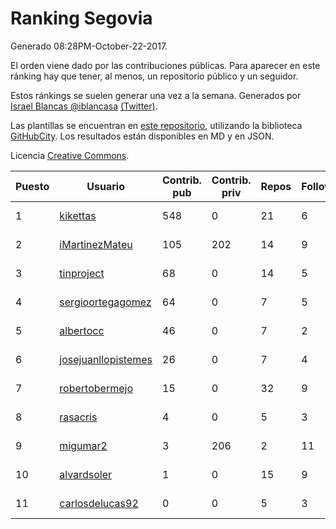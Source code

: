 # Ranking Segovia

Generado 08:28PM-October-22-2017.

El orden viene dado por las contribuciones públicas. Para aparecer en este ránking hay que tener, al menos, un repositorio público y un seguidor.

Estos ránkings se suelen generar una vez a la semana. Generados por [Israel Blancas @iblancasa](https://github.com/iblancasa/) [(Twitter)](https://twitter.com/iblancasa).

Las plantillas se encuentran en [este repositorio](https://github.com/iblancasa/GH-Spanish-Ranking), utilizando la biblioteca [GitHubCity](https://github.com/iblancasa/GitHubCity). Los resultados están disponibles en MD y en JSON.

Licencia [Creative Commons](https://creativecommons.org/licenses/by/4.0/).

| Puesto   |  Usuario  | Contrib. pub | Contrib. priv |Repos| Followers | Desde |  Avatar  |
|----------|-----------|--------------|---------------|-----|-----------|-------|----------|
|1|[kikettas](https://github.com/kikettas)|548|0|21|6|2014-10-08|![kikettas](https://avatars3.githubusercontent.com/u/9082270)|
|2|[iMartinezMateu](https://github.com/iMartinezMateu)|105|202|14|9|2014-10-19|![iMartinezMateu](https://avatars2.githubusercontent.com/u/9308066)|
|3|[tinproject](https://github.com/tinproject)|68|0|14|5|2013-03-01|![tinproject](https://avatars3.githubusercontent.com/u/3742174)|
|4|[sergioortegagomez](https://github.com/sergioortegagomez)|64|0|7|5|2014-09-14|![sergioortegagomez](https://avatars2.githubusercontent.com/u/8767128)|
|5|[albertocc](https://github.com/albertocc)|46|0|7|2|2015-08-18|![albertocc](https://avatars2.githubusercontent.com/u/13858689)|
|6|[josejuanllopistemes](https://github.com/josejuanllopistemes)|26|0|7|4|2015-05-28|![josejuanllopistemes](https://avatars0.githubusercontent.com/u/12647640)|
|7|[robertobermejo](https://github.com/robertobermejo)|15|0|32|9|2010-03-13|![robertobermejo](https://avatars1.githubusercontent.com/u/221931)|
|8|[rasacris](https://github.com/rasacris)|4|0|5|3|2016-03-23|![rasacris](https://avatars1.githubusercontent.com/u/18039000)|
|9|[migumar2](https://github.com/migumar2)|3|206|2|11|2011-05-31|![migumar2](https://avatars2.githubusercontent.com/u/819947)|
|10|[alvardsoler](https://github.com/alvardsoler)|1|0|15|9|2013-04-09|![alvardsoler](https://avatars1.githubusercontent.com/u/4102837)|
|11|[carlosdelucas92](https://github.com/carlosdelucas92)|0|0|5|3|2015-01-27|![carlosdelucas92](https://avatars1.githubusercontent.com/u/10717935)|
